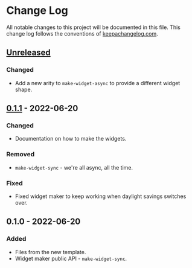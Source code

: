 # Change Log
All notable changes to this project will be documented in this file. This change log follows the conventions of [keepachangelog.com](http://keepachangelog.com/).

## [Unreleased]
### Changed
- Add a new arity to `make-widget-async` to provide a different widget shape.

## [0.1.1] - 2022-06-20
### Changed
- Documentation on how to make the widgets.

### Removed
- `make-widget-sync` - we're all async, all the time.

### Fixed
- Fixed widget maker to keep working when daylight savings switches over.

## 0.1.0 - 2022-06-20
### Added
- Files from the new template.
- Widget maker public API - `make-widget-sync`.

[Unreleased]: https://github.com/your-name/redis-carmine/compare/0.1.1...HEAD
[0.1.1]: https://github.com/your-name/redis-carmine/compare/0.1.0...0.1.1
